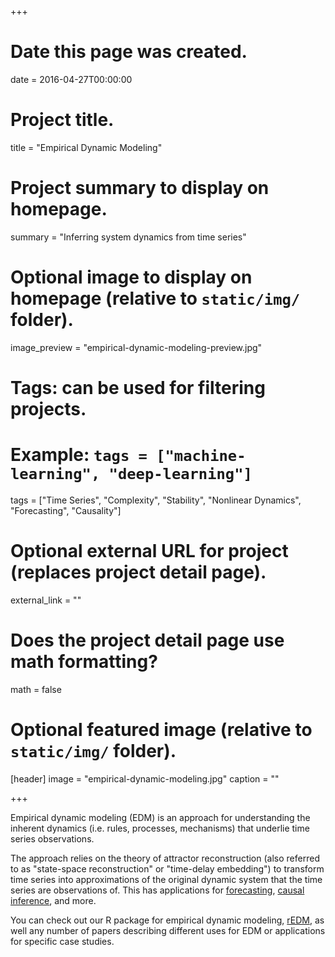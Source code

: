 +++
# Date this page was created.
date = 2016-04-27T00:00:00

# Project title.
title = "Empirical Dynamic Modeling"

# Project summary to display on homepage.
summary = "Inferring system dynamics from time series"

# Optional image to display on homepage (relative to `static/img/` folder).
image_preview = "empirical-dynamic-modeling-preview.jpg"

# Tags: can be used for filtering projects.
# Example: `tags = ["machine-learning", "deep-learning"]`
tags = ["Time Series", "Complexity", "Stability", "Nonlinear Dynamics", "Forecasting", "Causality"]

# Optional external URL for project (replaces project detail page).
external_link = ""

# Does the project detail page use math formatting?
math = false

# Optional featured image (relative to `static/img/` folder).
[header]
image = "empirical-dynamic-modeling.jpg"
caption = ""

+++

Empirical dynamic modeling (EDM) is an approach for understanding the inherent dynamics (i.e. rules, processes, mechanisms) that underlie time series observations.

The approach relies on the theory of attractor reconstruction (also referred to as "state-space reconstruction" or "time-delay embedding") to transform time series into approximations of the original dynamic system that the time series are observations of. This has applications for [forecasting](/project/forecasting/), [causal inference](/project/causality/), and more.

You can check out our R package for empirical dynamic modeling, [rEDM](https://github.com/ha0ye/rEDM), as well any number of papers describing different uses for EDM or applications for specific case studies.
